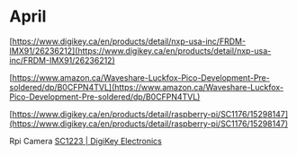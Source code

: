 # April
[https://www.digikey.ca/en/products/detail/nxp-usa-inc/FRDM-IMX91/26236212](https://www.digikey.ca/en/products/detail/nxp-usa-inc/FRDM-IMX91/26236212)

[https://www.amazon.ca/Waveshare-Luckfox-Pico-Development-Pre-soldered/dp/B0CFPN4TVL](https://www.amazon.ca/Waveshare-Luckfox-Pico-Development-Pre-soldered/dp/B0CFPN4TVL)

[https://www.digikey.ca/en/products/detail/raspberry-pi/SC1176/15298147](https://www.digikey.ca/en/products/detail/raspberry-pi/SC1176/15298147)

Rpi Camera
[SC1223 | DigiKey Electronics](https://www.digikey.ca/en/products/detail/raspberry-pi/SC1223/17278639)